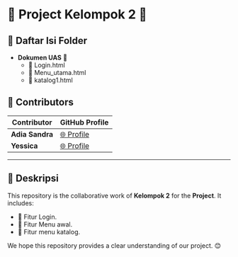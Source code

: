 # 🌟 Project Kelompok 2 🌟

## 📂 Daftar Isi Folder
- **Dokumen UAS** 📄
  - 📘 Login.html
  - 📙 Menu_utama.html
  - 📗 katalog1.html
  

## 🤝 Contributors
| Contributor       | GitHub Profile                                  |
|-------------------|------------------------------------------------|
| **Adia Sandra**  | [🌐 Profile](https://github.com/sandraalmeera) |
| **Yessica**      | [🌐 Profile](https://github.com/yesicafapa)    |

---

## 📝 Deskripsi
This repository is the collaborative work of **Kelompok 2** for the **Project**. It includes:
- 📌 Fitur Login.
- 📌 Fitur Menu awal.
- 📌 Fitur menu katalog.

We hope this repository provides a clear understanding of our project. 😊
